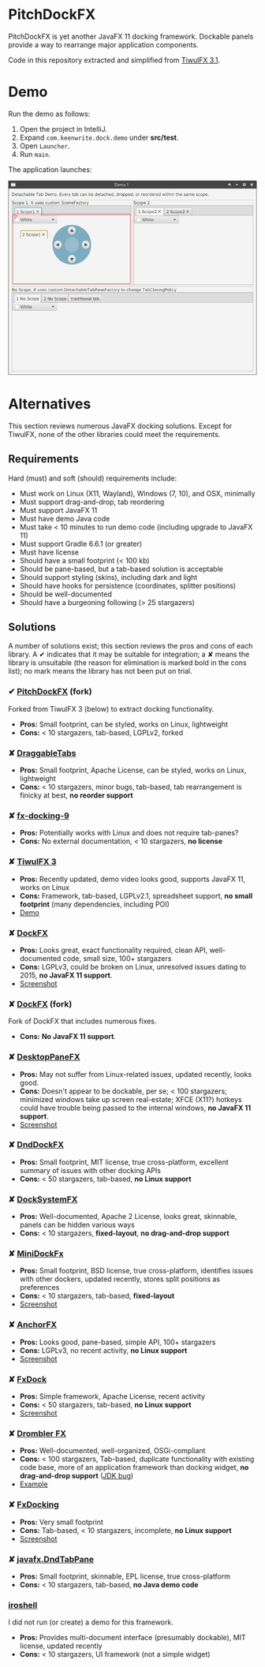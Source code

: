# PitchDockFX

PitchDockFX is yet another JavaFX 11 docking framework. Dockable panels provide a way to rearrange major application components.

Code in this repository extracted and simplified from [TiwulFX 3.1](https://bitbucket.org/panemu/tiwulfx/src/master/).

# Demo

Run the demo as follows:

1. Open the project in IntelliJ.
1. Expand `com.keenwrite.dock.demo` under **src/test**.
1. Open `Launcher`.
1. Run `main`.

The application launches:

![Screenshot](images/screenshot.png)

# Alternatives

This section reviews numerous JavaFX docking solutions. Except for TiwulFX, none of the other libraries could meet the requirements.

## Requirements

Hard (must) and soft (should) requirements include:

- Must work on Linux (X11, Wayland), Windows (7, 10), and OSX, minimally
- Must support drag-and-drop, tab reordering
- Must support JavaFX 11
- Must have demo Java code
- Must take < 10 minutes to run demo code (including upgrade to JavaFX 11)
- Must support Gradle 6.6.1 (or greater)
- Must have license
- Should have a small footprint (< 100 kb)
- Should be pane-based, but a tab-based solution is acceptable
- Should support styling (skins), including dark and light
- Should have hooks for persistence (coordinates, splitter positions)
- Should be well-documented
- Should have a burgeoning following (> 25 stargazers)

## Solutions

A number of solutions exist; this section reviews the pros and cons of each library. A ✔ indicates that it may be suitable for integration; a ✘ means the library is unsuitable (the reason for elimination is marked bold in the cons list); no mark means the library has not been put on trial.

### ✔ [PitchDockFX](https://github.com/DaveJarvis/PitchDockFX) (fork)

Forked from TiwulFX 3 (below) to extract docking functionality.

- **Pros:** Small footprint, can be styled, works on Linux, lightweight
- **Cons:** < 10 stargazers, tab-based, LGPLv2, forked

### ✘ [DraggableTabs](https://github.com/xylo/DraggableTabs)

- **Pros:** Small footprint, Apache License, can be styled, works on Linux, lightweight
- **Cons:** < 10 stargazers, minor bugs, tab-based, tab rearrangement is finicky at best, **no reorder support**

### ✘ [fx-docking-9](https://github.com/Valery-Sh/fx-docking-9)

- **Pros:** Potentially works with Linux and does not require tab-panes?
- **Cons:** No external documentation, < 10 stargazers, **no license**

### ✘ [TiwulFX 3](https://bitbucket.org/panemu/tiwulfx/)

- **Pros:** Recently updated, demo video looks good, supports JavaFX 11, works on Linux
- **Cons:** Framework, tab-based, LGPLv2.1, spreadsheet support, **no small footprint** (many dependencies, including POI)
- [Demo](https://www.youtube.com/watch?v=q_n23Ah1ftQ)

### ✘ <a href="https://github.com/RobertBColton/DockFX" class="rich-diff-level-one">DockFX</a>

- **Pros:** Looks great, exact functionality required, clean API, well-documented code, small size, 100+ stargazers
- **Cons:** LGPLv3, could be broken on Linux, unresolved issues dating to 2015, **no JavaFX 11 support**.
- [Screenshot](https://camo.githubusercontent.com/a29bf6ffe8051e3099c7270bd3e7e9313d3955da/687474703a2f2f73697465732e7073752e6564752f726f6265727462636f6c746f6e2f77702d636f6e74656e742f75706c6f6164732f73697465732f31393630382f323031342f31302f646f636b6678686f7665722e706e67)

### ✘ [DockFX](https://github.com/hkmoon/DockFX) (fork)

Fork of DockFX that includes numerous fixes.

- **Cons:** **No JavaFX 11 support**.

### ✘ <a href="https://github.com/kordamp/desktoppanefx" class="rich-diff-level-one">DesktopPaneFX</a>

- **Pros:** May not suffer from Linux-related issues, updated recently, looks good.
- **Cons:** Doesn't appear to be dockable, per se; < 100 stargazers; minimized windows take up screen real-estate; XFCE (X11?) hotkeys could have trouble being passed to the internal windows, **no JavaFX 11 support**.
- [Screenshot](https://github.com/kordamp/desktoppanefx/blob/master/screenshots/desktoppanefx.png)

### ✘ <a href="https://github.com/ccarlow/DndDockFX" class="rich-diff-level-one">DndDockFX</a>

- **Pros:** Small footprint, MIT license, true cross-platform, excellent summary of issues with other docking APIs
- **Cons:** < 50 stargazers, tab-based, **no Linux support**

### ✘ [DockSystemFX](https://github.com/Dansoftowner/DockSystemFX)

- **Pros:** Well-documented, Apache 2 License, looks great, skinnable, panels can be hidden various ways
- **Cons:** < 10 stargazers, **fixed-layout**, **no drag-and-drop support**

### ✘ [MiniDockFx](https://github.com/skfcz/MiniDockFx)

- **Pros:** Small footprint, BSD license, true cross-platform, identifies issues with other dockers, updated recently, stores split positions as preferences
- **Cons:** < 10 stargazers, tab-based, **fixed-layout**
- [Screenshot](https://raw.githubusercontent.com/skfcz/MiniDockFx/master/data/screen.png)

### ✘ [AnchorFX](https://github.com/alexbodogit/AnchorFX)

- **Pros:** Looks good, pane-based, simple API, 100+ stargazers
- **Cons:** LGPLv3, no recent activity, **no Linux support**
- [Screenshot](https://raw.githubusercontent.com/alexbodogit/AnchorFX/master/src/main/resources/screenshot.png)

### ✘ [FxDock](https://github.com/andy-goryachev/FxDock)

- **Pros:** Simple framework, Apache License, recent activity
- **Cons:** < 50 stargazers, tab-based, **no Linux support**
- [Screenshot](https://raw.githubusercontent.com/andy-goryachev/FxDock/master/screenshots/2016-0521-125006-709.png)

### ✘ [Drombler FX](https://github.com/Drombler/drombler-fx)

- **Pros:** Well-documented, well-organized, OSGi-compliant
- **Cons:** < 100 stargazers, Tab-based, duplicate functionality with existing code base, more of an application framework than docking widget, **no drag-and-drop support** ([JDK bug](https://bugs.openjdk.java.net/browse/JDK-8092098))
- [Example](https://www.drombler.org/drombler-fx/1.0/docs/tutorial/images/docking/docking-areas-tutorial.png)

### ✘ [FxDocking](https://github.com/kasemir/FxDocking)

- **Pros:** Very small footprint
- **Cons:** Tab-based, < 10 stargazers, incomplete, **no Linux support**
- [Screenshot](https://raw.githubusercontent.com/alexbodogit/AnchorFX/master/src/main/resources/screenshot.png)

### ✘ [javafx.DndTabPane](https://github.com/sibvisions/javafx.DndTabPane)

- **Pros:** Small footprint, skinnable, EPL license, true cross-platform
- **Cons:** < 10 stargazers, tab-based, **no Java demo code**

### [iroshell](https://github.com/JeffreyRiggle/iroshell)

I did not run (or create) a demo for this framework.

- **Pros:** Provides multi-document interface (presumably dockable), MIT license, updated recently
- **Cons:** < 10 stargazers, UI framework (not a simple widget)

